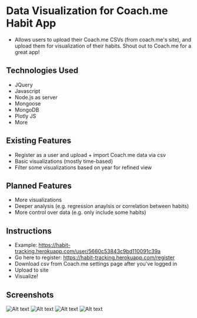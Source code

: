 # Data Visualization for Coach.me Habit App

* Allows users to upload their Coach.me CSVs (from coach.me's site), and upload them for visualization of their habits. Shout out to Coach.me for a great app!

## Technologies Used

* JQuery
* Javascript
* Node.js as server
* Mongoose
* MongoDB
* Plotly JS
* More

## Existing Features

* Register as a user and upload + import Coach.me data via csv
* Basic visualizations (mostly time-based)
* Filter some visualizations based on year for refined view

## Planned Features

* More visualizations
* Deeper analysis (e.g. regression anaylsis or correlation between habits)
* More control over data (e.g. only include some habits)

## Instructions
* Example: https://habit-tracking.herokuapp.com/user/5660c53843c9bd110091c39a
* Go here to register: https://habit-tracking.herokuapp.com/register
* Download csv from Coach.me settings page after you've logged in
* Upload to site
* Visualize!

## Screenshots
![Alt text](/public/images/dashboard.jpg?raw=true "Dashboard")
![Alt text](/public/images/streaks.jpg?raw=true "Streaks")
![Alt text](/public/images/probability_coffee.jpg?raw=true "probability_coffee")
![Alt text](/public/images/probability_read.jpg?raw=true "probability_read")